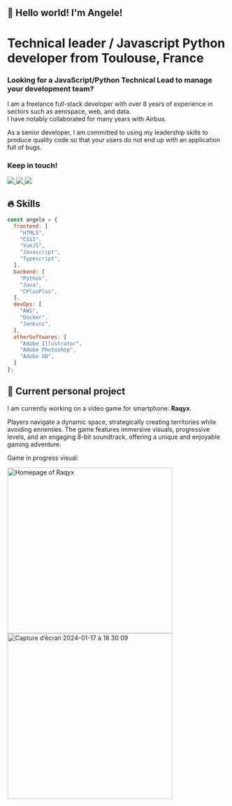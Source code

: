 ## 👋 Hello world! I'm Angele!
# Technical leader / Javascript Python developer from Toulouse, France

### Looking for a JavaScript/Python Technical Lead to manage your development team?
<p>I am a freelance full-stack developer with over 8 years of experience in sectors such as aerospace, web, and data.
</br>I have notably collaborated for many years with Airbus.</p>
<p>As a senior developer, I am committed to using my leadership skills to produce quality code so that your users do not end up with an application full of bugs.</p>

### Keep in touch!
<p>
  <a href="https://www.linkedin.com/in/angele-henry/">
    <img src="https://skillicons.dev/icons?i=linkedin" />
  </a>
  <a href="mailto:angele.henry@outlook.com">
    <img src="https://skillicons.dev/icons?i=gmail" />
  </a>
  <a href="">
    <img src="https://skillicons.dev/icons?i=instagram" />
  </a>
</p>

## 🔥 Skills
``` javascript
const angele = {
  frontend: [
    "HTML5",
    "CSS3",
    "VueJS",
    "Javascript",
    "Typescript",
  ],
  backend: [
    "Python",
    "Java",
    "CPlusPlus",
  ],
  devOps: [
    "AWS",
    "Docker",
    "Jenkins",
  ],
  otherSoftwares: [
    "Adobe Illustrator",
    "Adobe Photoshop",
    "Adobe XD",
  ]
};
```

## 🫶 Current personal project
<p>I am currently working on a video game for smartphone: <b>Raqyx</b>.</p>
<p>Players navigate a dynamic space, strategically creating territories while avoiding ennemies. The game features immersive visuals, progressive levels, and an engaging 8-bit soundtrack, offering a unique and enjoyable gaming adventure.</p>

<p>Game in progress visual:</p>
<p>
  <img width="378" alt="Homepage of Raqyx" src="https://github.com/angele-henry-dev/angele-henry-dev/assets/122747317/0d9f551a-8466-4990-a344-d659c486fbe1">
  <img width="378" alt="Capture d’écran 2024-01-17 à 18 30 09" src="https://github.com/angele-henry-dev/angele-henry-dev/assets/122747317/7c36fc92-7d5a-4788-b018-8caef7bc71e5">
</p>
